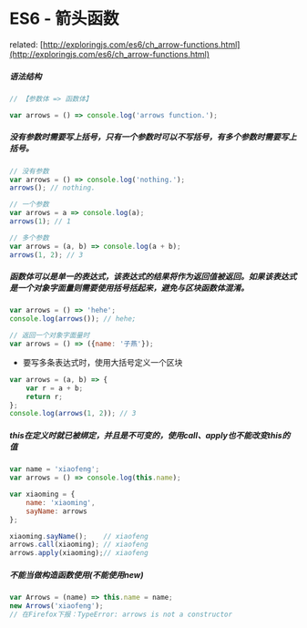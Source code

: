 # ES6 - 箭头函数
related: [http://exploringjs.com/es6/ch_arrow-functions.html](http://exploringjs.com/es6/ch_arrow-functions.html)

##### 语法结构
```javascript
// 【参数体 => 函数体】

var arrows = () => console.log('arrows function.');

```

##### 没有参数时需要写上括号，只有一个参数时可以不写括号，有多个参数时需要写上括号。
```javascript
// 没有参数
var arrows = () => console.log('nothing.');
arrows(); // nothing.

// 一个参数
var arrows = a => console.log(a);
arrows(1); // 1

// 多个参数
var arrows = (a, b) => console.log(a + b);
arrows(1, 2); // 3
```

##### 函数体可以是单一的表达式，该表达式的结果将作为返回值被返回。如果该表达式是一个对象字面量则需要使用括号括起来，避免与区块函数体混淆。
```javascript
var arrows = () => 'hehe';
console.log(arrows()); // hehe;

// 返回一个对象字面量时
var arrows = () => ({name: '子燕'});
```

* 要写多条表达式时，使用大括号定义一个区块
```javascript
var arrows = (a, b) => {
    var r = a + b;
    return r;
};
console.log(arrows(1, 2)); // 3
```

##### *this*在定义时就已被绑定，并且是不可变的，使用call、apply也不能改变*this*的值

```javascript
var name = 'xiaofeng';
var arrows = () => console.log(this.name);

var xiaoming = {
	name: 'xiaoming',
	sayName: arrows
};

xiaoming.sayName();    // xiaofeng
arrows.call(xiaoming); // xiaofeng
arrows.apply(xiaoming);// xiaofeng 
```

##### 不能当做构造函数使用(不能使用*new*)
```javascript
var Arrows = (name) => this.name = name;
new Arrows('xiaofeng');    
// 在Firefox下报：TypeError: arrows is not a constructor
```

